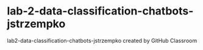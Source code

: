 # lab-2-data-classification-chatbots-jstrzempko
lab2-data-classification-chatbots-jstrzempko created by GitHub Classroom 
